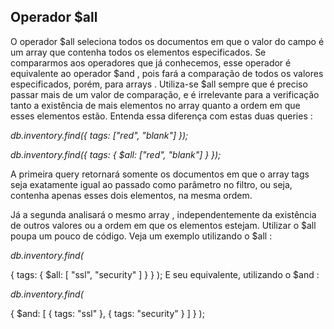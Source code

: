 ## Operador $all
O operador $all seleciona todos os documentos em que o valor do campo é um array que contenha todos os elementos especificados. Se compararmos aos operadores que já conhecemos, esse operador é equivalente ao operador $and , pois fará a comparação de todos os valores especificados, porém, para arrays .
Utiliza-se $all sempre que é preciso passar mais de um valor de comparação, e é irrelevante para a verificação tanto a existência de mais elementos no array quanto a ordem em que esses elementos estão.
Entenda essa diferença com estas duas queries :

*db.inventory.find({ tags: ["red", "blank"] });*


*db.inventory.find({ tags: { $all: ["red", "blank"] } });*

A primeira query retornará somente os documentos em que o array tags seja exatamente igual ao passado como parâmetro no filtro, ou seja, contenha apenas esses dois elementos, na mesma ordem.

Já a segunda analisará o mesmo array , independentemente da existência de outros valores ou a ordem em que os elementos estejam.
Utilizar o $all poupa um pouco de código. Veja um exemplo utilizando o $all :

*db.inventory.find(*

  { tags: { $all: [ "ssl", "security" ] } }
);
E seu equivalente, utilizando o $and :

*db.inventory.find(*

  {
    $and: [
      { tags: "ssl" },
      { tags: "security" }
    ]
  }
);
